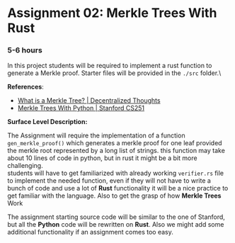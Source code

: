 # Assignment 02: Merkle Trees With Rust
### 5-6 hours

In this project students will be required to implement a rust function to generate a Merkle proof. Starter files will be provided in the `./src` folder.\\

**References**:

* [What is a Merkle Tree? | Decentralized Thoughts](https://decentralizedthoughts.github.io/2020-12-22-what-is-a-merkle-tree/)
* [Merkle Trees With Python | Stanford CS251](https://cs251.stanford.edu/hw/proj1.pdf)

**Surface Level Description:**

The Assignment will require the implementation of a function `gen_merkle_proof()` which generates a merkle proof for one leaf provided the merkle root represented by a long list of strings. this function may take about 10 lines of code in python, but in rust it might be a bit more challenging.\
students will have to get familiarized with already working `verifier.rs` file to implement the needed function, even if they will not have to write a bunch of code and use a lot of **Rust** functionality it will be a nice practice to get familiar with the language. Also to get the grasp of how **Merkle Trees** Work

The assignment starting source code will be similar to the one of Stanford, but all the **Python** code will be rewritten on **Rust**. Also we might add some additional functionality if an assignment comes too easy.
